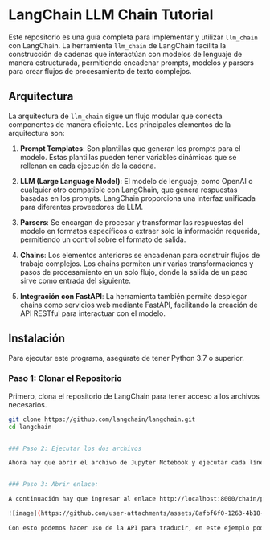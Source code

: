 # LangChain LLM Chain Tutorial

Este repositorio es una guía completa para implementar y utilizar `llm_chain` con LangChain. La herramienta `llm_chain` de LangChain facilita la construcción de cadenas que interactúan con modelos de lenguaje de manera estructurada, permitiendo encadenar prompts, modelos y parsers para crear flujos de procesamiento de texto complejos.

## Arquitectura

La arquitectura de `llm_chain` sigue un flujo modular que conecta componentes de manera eficiente. Los principales elementos de la arquitectura son:

1. **Prompt Templates**: Son plantillas que generan los prompts para el modelo. Estas plantillas pueden tener variables dinámicas que se rellenan en cada ejecución de la cadena.
   
2. **LLM (Large Language Model)**: El modelo de lenguaje, como OpenAI o cualquier otro compatible con LangChain, que genera respuestas basadas en los prompts. LangChain proporciona una interfaz unificada para diferentes proveedores de LLM.

3. **Parsers**: Se encargan de procesar y transformar las respuestas del modelo en formatos específicos o extraer solo la información requerida, permitiendo un control sobre el formato de salida.

4. **Chains**: Los elementos anteriores se encadenan para construir flujos de trabajo complejos. Los chains permiten unir varias transformaciones y pasos de procesamiento en un solo flujo, donde la salida de un paso sirve como entrada del siguiente.

5. **Integración con FastAPI**: La herramienta también permite desplegar chains como servicios web mediante FastAPI, facilitando la creación de API RESTful para interactuar con el modelo.

## Instalación

Para ejecutar este programa, asegúrate de tener Python 3.7 o superior.

### Paso 1: Clonar el Repositorio

Primero, clona el repositorio de LangChain para tener acceso a los archivos necesarios.

```bash
git clone https://github.com/langchain/langchain.git
cd langchain


### Paso 2: Ejecutar los dos archivos

Ahora hay que abrir el archivo de Jupyter Notebook y ejecutar cada línea de código. Luego hay que abrir el segundo archivo de Server y ejecutarlo.


### Paso 3: Abrir enlace:

A continuación hay que ingresar al enlace http://localhost:8000/chain/playground/, y con esto entramos a la siguiente página web.

![image](https://github.com/user-attachments/assets/8afbf6f0-1263-4b18-9977-67e519714a43)

Con esto podemos hacer uso de la API para traducir, en este ejemplo podemos traducir a italiano algo como "hi", que es lo que configuramos en los archivos anteriores para que suceda.
